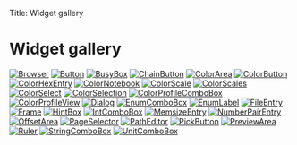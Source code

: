 Title: Widget gallery

Widget gallery
==============

[![Browser](browser.png)](class.Browser.html)
[![Button](button.png)](class.Button.html)
[![BusyBox](busy-box.png)](class.BusyBox.html)
[![ChainButton](chain-button.png)](class.ChainButton.html)
[![ColorArea](color-area.png)](class.ColorArea.html)
[![ColorButton](color-button.png)](class.ColorButton.html)
[![ColorHexEntry](color-hex-entry.png)](class.ColorHexEntry.html)
[![ColorNotebook](color-notebook.png)](class.ColorNotebook.html)
[![ColorScale](color-scale.png)](class.ColorScale.html)
[![ColorScales](color-scales.png)](class.ColorScales.html)
[![ColorSelect](color-select.png)](class.ColorSelect.html)
[![ColorSelection](color-selection.png)](class.ColorSelection.html)
[![ColorProfileComboBox](color-profile-combo-box.png)](class.ColorProfileComboBox.html)
[![ColorProfileView](color-profile-view.png)](class.ColorProfileView.html)
[![Dialog](dialog.png)](class.Dialog.html)
[![EnumComboBox](enum-combo-box.png)](class.EnumComboBox.html)
[![EnumLabel](enum-label.png)](class.EnumLabel.html)
[![FileEntry](file-entry.png)](class.FileEntry.html)
[![Frame](frame.png)](class.Frame.html)
[![HintBox](hint-box.png)](class.HintBox.html)
[![IntComboBox](int-combo-box.png)](class.IntComboBox.html)
[![MemsizeEntry](memsize-entry.png)](class.MemsizeEntry.html)
[![NumberPairEntry](number-pair-entry.png)](class.NumberPairEntry.html)
[![OffsetArea](offset-area.png)](class.OffsetArea.html)
[![PageSelector](page-selector.png)](class.PageSelector.html)
[![PathEditor](path-editor.png)](class.PathEditor.html)
[![PickButton](pick-button.png)](class.PickButton.html)
[![PreviewArea](preview-area.png)](class.PreviewArea.html)
[![Ruler](ruler.png)](class.Ruler.html)
[![StringComboBox](string-combo-box.png)](class.StringComboBox.html)
[![UnitComboBox](unit-combo-box.png)](class.UnitComboBox.html)
